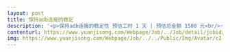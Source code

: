 ```yaml
---                
layout: post       
title: 保持adb连接的稳定           
description: '<p>保持adb连接的稳定性 预估工时 1 天 | 预估总金额 1500 元<br/>一、需求描述<br/> <br/>产品类别：App <br/>开发进度：可提供一些思路。 <br/>功能：写一个后台持续运行的App，在adb掉线的情况下，自动重新建立与控制主机adb server的连接。 <br/>技术：Android Java。<br/> <br/>二、参考产品<br/> <br/>无<br/> <br/>三、人才要求<br/> <br/>Android开发经验，熟悉Android Api，Accessibility。<br/> <br/>四、其他要求<br/> <br/>可远程，技术细节可再交流、价格、时间可再议。</p>'     
contenturl: https://www.yuanjisong.com/Webpage/Job/../Job/detail/jobid/101469      
img: https://www.yuanjisong.com/Webpage/Job/../../Public/Img/Avatar/c2.jpg             
---                 
```

